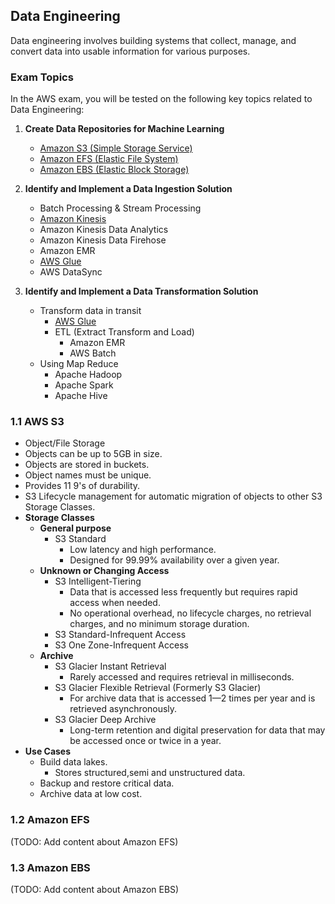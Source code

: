 ## Data Engineering

Data engineering involves building systems that collect, manage, and convert data into usable information for various purposes.

### Exam Topics

In the AWS exam, you will be tested on the following key topics related to Data Engineering:

1. **Create Data Repositories for Machine Learning**
   - [Amazon S3 (Simple Storage Service)](#as3)
   - [Amazon EFS (Elastic File System)](#aefs)
   - [Amazon EBS (Elastic Block Storage)](#aebs)

2. **Identify and Implement a Data Ingestion Solution**
   - Batch Processing & Stream Processing
   - [Amazon Kinesis](#akinesis)
   - Amazon Kinesis Data Analytics
   - Amazon Kinesis Data Firehose
   - Amazon EMR
   - [AWS Glue](#aglue)
   - AWS DataSync

3. **Identify and Implement a Data Transformation Solution**
   - Transform data in transit
     - [AWS Glue](#aglue)
     - ETL (Extract Transform and Load)
       - Amazon EMR
       - AWS Batch
   - Using Map Reduce
     - Apache Hadoop
     - Apache Spark
     - Apache Hive

### 1.1 AWS S3 <a name="as3"></a>
- Object/File Storage
- Objects can be up to 5GB in size.
- Objects are stored in buckets.
- Object names must be unique.
- Provides 11 9's of durability.
- S3 Lifecycle management for automatic migration of objects to other S3 Storage Classes.
- **Storage Classes**
  - **General purpose**
    - S3 Standard
      - Low latency and high performance.
      - Designed for 99.99% availability over a given year.
  - **Unknown or Changing Access**
    - S3 Intelligent-Tiering
      - Data that is accessed less frequently but requires rapid access when needed.
      - No operational overhead, no lifecycle charges, no retrieval charges, and no minimum storage duration.
    - S3 Standard-Infrequent Access
    - S3 One Zone-Infrequent Access
  - **Archive**
    - S3 Glacier Instant Retrieval
      - Rarely accessed and requires retrieval in milliseconds.
    - S3 Glacier Flexible Retrieval (Formerly S3 Glacier)
      - For archive data that is accessed 1—2 times per year and is retrieved asynchronously.
    - S3 Glacier Deep Archive
      - Long-term retention and digital preservation for data that may be accessed once or twice in a year.
- **Use Cases**
  - Build data lakes.
    - Stores structured,semi and unstructured data.
  - Backup and restore critical data.
  - Archive data at low cost.

### 1.2 Amazon EFS <a name="aefs"></a>
(TODO: Add content about Amazon EFS)

### 1.3 Amazon EBS <a name="aebs"></a>
(TODO: Add content about Amazon EBS)
